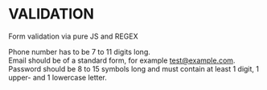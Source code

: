 # VALIDATION

Form validation via pure JS and REGEX

Phone number has to be 7 to 11 digits long.<br>
Email should be of a standard form, for example test@example.com.<br>
Password should be 8 to 15 symbols long and must contain at least 1 digit, 1 upper- and 1 lowercase letter.

